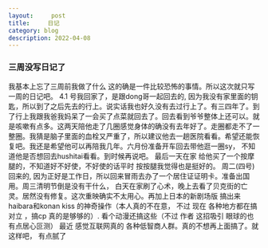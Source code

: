 ```yaml
---
layout:     post
title:     日记
category: blog
description: 2022-04-08
---
```


### 三周没写日记了

 我基本上忘了三周前我做了什么 这的确是一件比较恐怖的事情。所以这次就只写一周的日记吧。 4.1 号我回家了，是跟dong哥一起回去的, 因为我没有家里面的钥匙，所以到了之后先去的行上。说实话我也好久没有去过行上了。有三四年了。到了行上我跟我爸我妈呆了一会买了点菜就回去了。回去看到爷爷整体上还可以。就是咳嗽有点多。这两天陪他走了几圈感觉身体的确没有去年好了。走圈都走不了一整圈。我猜是脑子里面的血栓又严重了，所以建议他去一趟医院看看。希望还能恢复吧。我还是希望他可以再陪我几年。六月份准备开车回去带他逛一圈sy， 不知道他是否想回去hushitai看看。到时候再说吧。 最后一天在家 给他买了一个按摩腿的，不知道好不好使，不好使的话平时 按按腿我觉得也是挺好的。
 周二(四号)回来的, 因为正好是工作日，所以回来冒雨去办了一个居住证证明卡。准备出国用。周三清明节倒是没有干什么， 白天在家刷了心术，晚上去看了贝克街的亡灵。居然没有修复。这次重映确实不太用心。再加上日本的新剧场版 搞出来haibara和konan kiss 的神奇操作（本人真的不在意， 不过 现在 各种地方都在搞对立 ，搞cp  真的是够够的）.  看个动漫还搞这些（不过 作者 这招吸引 眼球的也有点居心叵测）
 最近 感觉互联网真的 各种低智商人群。真的不想再上面搞了。就这样吧， 有点腻了
